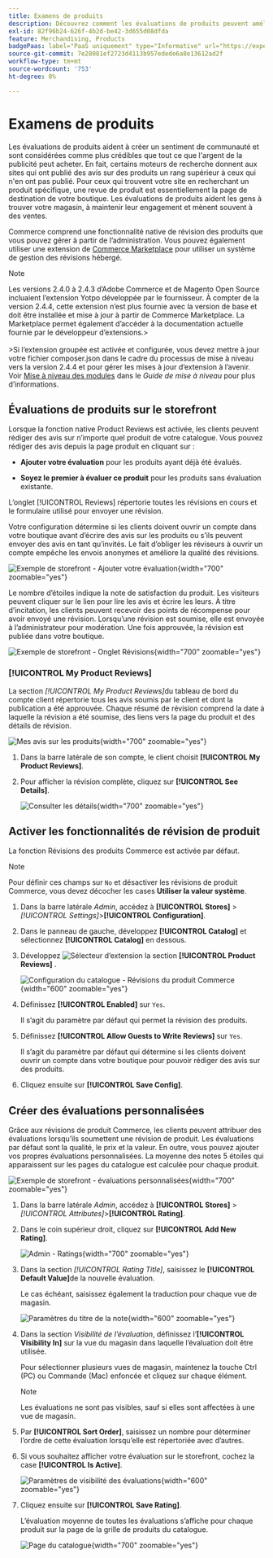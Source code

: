 ```yaml
---
title: Examens de produits
description: Découvrez comment les évaluations de produits peuvent améliorer votre boutique et apporter plus de crédibilité à vos produits.
exl-id: 82f96b24-626f-4b2d-be42-3d655d08dfda
feature: Merchandising, Products
badgePaas: label="PaaS uniquement" type="Informative" url="https://experienceleague.adobe.com/fr/docs/commerce/user-guides/product-solutions" tooltip="S’applique uniquement aux projets Adobe Commerce on Cloud (infrastructure PaaS gérée par Adobe) et aux projets On-premise."
source-git-commit: 7e28081ef2723d4113b957edede6a8e13612ad2f
workflow-type: tm+mt
source-wordcount: '753'
ht-degree: 0%

---
```


# Examens de produits

Les évaluations de produits aident à créer un sentiment de communauté et sont considérées comme plus crédibles que tout ce que l&#39;argent de la publicité peut acheter. En fait, certains moteurs de recherche donnent aux sites qui ont publié des avis sur des produits un rang supérieur à ceux qui n&#39;en ont pas publié. Pour ceux qui trouvent votre site en recherchant un produit spécifique, une revue de produit est essentiellement la page de destination de votre boutique. Les évaluations de produits aident les gens à trouver votre magasin, à maintenir leur engagement et mènent souvent à des ventes.

Commerce comprend une fonctionnalité native de révision des produits que vous pouvez gérer à partir de l’administration. Vous pouvez également utiliser une extension de [Commerce Marketplace](../getting-started/commerce-marketplace.md) pour utiliser un système de gestion des révisions hébergé.

>[!NOTE]
>
>Les versions 2.4.0 à 2.4.3 d’Adobe Commerce et de Magento Open Source incluaient l’extension Yotpo développée par le fournisseur. À compter de la version 2.4.4, cette extension n’est plus fournie avec la version de base et doit être installée et mise à jour à partir de Commerce Marketplace. La Marketplace permet également d’accéder à la documentation actuelle fournie par le développeur d’extensions.
>&#x200B;><br><br>
>&#x200B;>Si l’extension groupée est activée et configurée, vous devez mettre à jour votre fichier composer.json dans le cadre du processus de mise à niveau vers la version 2.4.4 et pour gérer les mises à jour d’extension à l’avenir. Voir [Mise à niveau des modules](https://experienceleague.adobe.com/docs/commerce-operations/upgrade-guide/modules/upgrade.html?lang=fr) dans le _Guide de mise à niveau_ pour plus d’informations.

## Évaluations de produits sur le storefront

Lorsque la fonction native Product Reviews est activée, les clients peuvent rédiger des avis sur n’importe quel produit de votre catalogue. Vous pouvez rédiger des avis depuis la page produit en cliquant sur :

- **Ajouter votre évaluation** pour les produits ayant déjà été évalués.

- **Soyez le premier à évaluer ce produit** pour les produits sans évaluation existante.

L’onglet [!UICONTROL Reviews] répertorie toutes les révisions en cours et le formulaire utilisé pour envoyer une révision.

Votre configuration détermine si les clients doivent ouvrir un compte dans votre boutique avant d’écrire des avis sur les produits ou s’ils peuvent envoyer des avis en tant qu’invités. Le fait d’obliger les réviseurs à ouvrir un compte empêche les envois anonymes et améliore la qualité des révisions.

![Exemple de storefront - Ajouter votre évaluation](./assets/storefront-review-this-product.png){width="700" zoomable="yes"}

Le nombre d’étoiles indique la note de satisfaction du produit. Les visiteurs peuvent cliquer sur le lien pour lire les avis et écrire les leurs. À titre d’incitation, les clients peuvent recevoir des points de récompense pour avoir envoyé une révision. Lorsqu’une révision est soumise, elle est envoyée à l’administrateur pour modération. Une fois approuvée, la révision est publiée dans votre boutique.

![Exemple de storefront - Onglet Révisions ](./assets/storefront-reviews-tab.png){width="700" zoomable="yes"}

### [!UICONTROL My Product Reviews]

La section _[!UICONTROL My Product Reviews]_&#x200B;du tableau de bord du compte client répertorie tous les avis soumis par le client et dont la publication a été approuvée. Chaque résumé de révision comprend la date à laquelle la révision a été soumise, des liens vers la page du produit et des détails de révision.

![Mes avis sur les produits](./assets/account-dashboard-my-product-reviews.png){width="700" zoomable="yes"}

1. Dans la barre latérale de son compte, le client choisit **[!UICONTROL My Product Reviews]**.

1. Pour afficher la révision complète, cliquez sur **[!UICONTROL See Details]**.

   ![Consulter les détails](./assets/account-dashboard-my-product-reviews-details.png){width="700" zoomable="yes"}

## Activer les fonctionnalités de révision de produit

La fonction Révisions des produits Commerce est activée par défaut.

>[!NOTE]
>
>Pour définir ces champs sur `No` et désactiver les révisions de produit Commerce, vous devez décocher les cases **Utiliser la valeur système**.

1. Dans la barre latérale _Admin_, accédez à **[!UICONTROL Stores]** > _[!UICONTROL Settings]_>**[!UICONTROL Configuration]**.

1. Dans le panneau de gauche, développez **[!UICONTROL Catalog]** et sélectionnez **[!UICONTROL Catalog]** en dessous.

1. Développez ![Sélecteur d’extension](../assets/icon-display-expand.png) la section **[!UICONTROL Product Reviews]** .

   ![Configuration du catalogue - Révisions du produit Commerce](../configuration-reference/catalog/assets/catalog-product-reviews.png){width="600" zoomable="yes"}

1. Définissez **[!UICONTROL Enabled]** sur `Yes`.

   Il s’agit du paramètre par défaut qui permet la révision des produits.

1. Définissez **[!UICONTROL Allow Guests to Write Reviews]** sur `Yes`.

   Il s’agit du paramètre par défaut qui détermine si les clients doivent ouvrir un compte dans votre boutique pour pouvoir rédiger des avis sur des produits.

1. Cliquez ensuite sur **[!UICONTROL Save Config]**.

## Créer des évaluations personnalisées

Grâce aux révisions de produit Commerce, les clients peuvent attribuer des évaluations lorsqu’ils soumettent une révision de produit. Les évaluations par défaut sont la qualité, le prix et la valeur. En outre, vous pouvez ajouter vos propres évaluations personnalisées. La moyenne des notes 5 étoiles qui apparaissent sur les pages du catalogue est calculée pour chaque produit.

![Exemple de storefront - évaluations personnalisées](./assets/attribute-custom-ratings-review.png){width="700" zoomable="yes"}

1. Dans la barre latérale _Admin_, accédez à **[!UICONTROL Stores]** > _[!UICONTROL Attributes]_>**[!UICONTROL Rating]**.

1. Dans le coin supérieur droit, cliquez sur **[!UICONTROL Add New Rating]**.

   ![Admin - Ratings](./assets/product-reviews-rating.png){width="700" zoomable="yes"}

1. Dans la section _[!UICONTROL Rating Title]_, saisissez le **[!UICONTROL Default Value]**&#x200B;de la nouvelle évaluation.

   Le cas échéant, saisissez également la traduction pour chaque vue de magasin.

   ![Paramètres du titre de la note](./assets/product-rating-title.png){width="600" zoomable="yes"}

1. Dans la section _Visibilité de l’évaluation_, définissez l’**[!UICONTROL Visibility In]** sur la vue du magasin dans laquelle l’évaluation doit être utilisée.

   Pour sélectionner plusieurs vues de magasin, maintenez la touche Ctrl (PC) ou Commande (Mac) enfoncée et cliquez sur chaque élément.

   >[!NOTE]
   >
   >Les évaluations ne sont pas visibles, sauf si elles sont affectées à une vue de magasin.

1. Par **[!UICONTROL Sort Order]**, saisissez un nombre pour déterminer l’ordre de cette évaluation lorsqu’elle est répertoriée avec d’autres.

1. Si vous souhaitez afficher votre évaluation sur le storefront, cochez la case **[!UICONTROL Is Active]**.

   ![Paramètres de visibilité des évaluations](./assets/product-rating-visibility.png){width="600" zoomable="yes"}

1. Cliquez ensuite sur **[!UICONTROL Save Rating]**.

   L’évaluation moyenne de toutes les évaluations s’affiche pour chaque produit sur la page de la grille de produits du catalogue.

   ![Page du catalogue](./assets/catalog-rating-page.png){width="700" zoomable="yes"}
